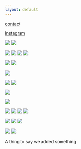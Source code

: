 ```yaml
---
layout: default
---
```


[contact](mailto:merideth.hillbrand@gmail.com)

[instagram](https://www.instagram.com/mmmegadeth/)



![](/Images/Fountains1.jpg)
![](/Images/Fountains2.jpg)


![](/Images/eitherorocto2.jpg)
![](/Images/eitherordouble.jpg)
![](/Images/eoamerican.jpg)
![](/Images/eitherorchrome.jpg)



![](/Images/crop.jpg)
![](/Images/crop1.jpg)



![](/Images/marblewall.jpg)



![](/Images/boxes2.jpg)
![](/Images/boxes1.jpg)



![](/Images/iobject.jpg)



![](/Images/hideitlockitkeepit.jpg)




![](/Images/stripes1.jpg)
![](/Images/stripes2.jpg)
![](/Images/stripes3.jpg)
![](/Images/stripes4.jpg)




![](/Images/mhinstall.jpg)
![](/Images/mh-3.jpg)
![](/Images/gate.jpg)



![](/Images/moldedpart2.jpg)
![](/Images/moldedpart.jpg)




A thing to say we added something

